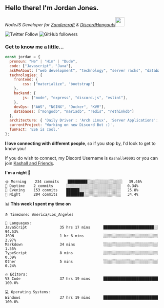 <h2> Hello there! I'm Jordan Jones.</h2>
<p><em>NodeJS Developer for <a href="https://github.com/Zandercraft">Zandercraft</a> & <a href="https://github.com/DiscordHangouts">DiscordHangouts</a><img src="https://media.giphy.com/media/WUlplcMpOCEmTGBtBW/giphy.gif" width="30"></em></p>

![Twitter Follow](https://img.shields.io/twitter/follow/kashalls?label=Follow)
![GitHub followers](https://img.shields.io/github/followers/kashalls?label=Follow&style=social)

### Get to know me a little...

```javascript
const jordan = {
  pronoun: "He" | "Him" | "Dude",
  code: ["Javascript", "Java"],
  askMeAbout: ["web development", "technology", "server racks", "databases"],
  technologies: {
    frontend: {
        css: ["materialize", "bootstrap"]
    },
    backend: {
        js: ["node", "express", "discord.js", "eslint"],
    },
    devOps: ["AWS", "NGINX", "Docker", "KVM"],
    databases: ["mongodb", "mariadb", "redis", "rethinkdb"]
  },
  architecture: { 'Daily Driver': 'Arch Linux', 'Server Applications': 'Ubuntu Focal' },
  currentProject: 'Working on new Discord Bot :)',
  funFact: 'ES6 is cool.'
};
```

<b>I love connecting with different people</b>, so if you stop by, I'd look to get to know you!

If you do wish to connect, my Discord Username is `Kashall#0001` or you can join <a href="https://discord.gg/Xv7WKN">Kashall and Friends</a>.

<!--START_SECTION:waka-->
**I'm a night 🦉** 

```text
🌞 Morning    234 commits    █████████░░░░░░░░░░░░░░░░   39.46% 
🌆 Daytime    2 commits      ░░░░░░░░░░░░░░░░░░░░░░░░░   0.34% 
🌃 Evening    153 commits    ██████░░░░░░░░░░░░░░░░░░░   25.8% 
🌙 Night      204 commits    ████████░░░░░░░░░░░░░░░░░   34.4%

```


📊 **This week I spent my time on** 

```text
⌚︎ Timezone: America/Los_Angeles

💬 Languages: 
JavaScript               35 hrs 17 mins      ███████████████████████░░   94.53% 
JSON                     1 hr 6 mins         ░░░░░░░░░░░░░░░░░░░░░░░░░   2.97% 
Markdown                 34 mins             ░░░░░░░░░░░░░░░░░░░░░░░░░   1.55% 
TypeScript               8 mins              ░░░░░░░░░░░░░░░░░░░░░░░░░   0.39% 
Other                    5 mins              ░░░░░░░░░░░░░░░░░░░░░░░░░   0.24%

🔥 Editors: 
VS Code                  37 hrs 19 mins      █████████████████████████   100.0%

💻 Operating Systems: 
Windows                  37 hrs 19 mins      █████████████████████████   100.0%

```


<!--END_SECTION:waka-->

